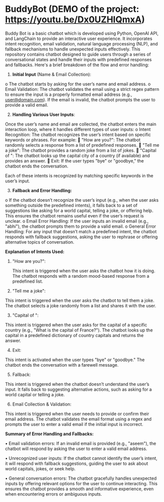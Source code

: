 # BuddyBot (DEMO of the project: https://youtu.be/Dx0UZHIQmxA)

Buddy Bot is a basic chatbot which is developed using Python, OpenAI API, and LangChain to provide an interactive user experience. It incorporates intent recognition, email validation, natural language processing (NLP), and fallback mechanisms to handle unexpected inputs effectively.
This repository contains chatbot designed to guide users through a series of conversational states and handle their inputs with predefined responses and fallbacks. 
Here's a brief breakdown of the flow and error handling:

1.	**Initial Input** (Name & Email Collection):
   
  o	The chatbot starts by asking for the user’s name and email address.
  o	Email Validation: The chatbot validates the email using a strict regex pattern to ensure the input is a properly formatted email address (e.g., user@domain.com). If the email is invalid, the chatbot prompts   the user to provide a valid email.

2.	**Handling Various User Inputs**:

  Once the user’s name and email are collected, the chatbot enters the main interaction loop, where it handles different types of user inputs:
  o	Intent Recognition: The chatbot recognizes the user’s intent based on specific keywords or phrases. For example:
  	"How are you?": The chatbot randomly selects a response from a list of predefined responses.
  	"Tell me a joke": The chatbot provides a random joke from a list of jokes.
  	"Capital of <Country>": The chatbot looks up the capital city of a country (if available) and provides an answer.
  	Exit: If the user types "bye" or "goodbye," the chatbot ends the conversation.
  
  Each of these intents is recognized by matching specific keywords in the user’s input.

3.	**Fallback and Error Handling:**
   
o	If the chatbot doesn’t recognize the user’s input (e.g., when the user asks something outside the predefined intents), it falls back to a set of suggestions like asking for a world capital, telling a joke, or offering help. This ensures the chatbot remains useful even if the user’s request is unclear.
o	Email Error Handling: If the user inputs an invalid email (e.g., "abhi"), the chatbot prompts them to provide a valid email.
o	General Error Handling: For any input that doesn’t match a predefined intent, the chatbot responds with fallback suggestions, asking the user to rephrase or offering alternative topics of conversation.

**Explanation of Intents Used:**
1.	"How are you?":

	This intent is triggered when the user asks the chatbot how it is doing. The chatbot responds with a random mood-based response from a predefined list.

2.	"Tell me a joke":
   
This intent is triggered when the user asks the chatbot to tell them a joke. The chatbot selects a joke randomly from a list and shares it with the user.

3.	"Capital of <Country>":
   
This intent is triggered when the user asks for the capital of a specific country (e.g., "What is the capital of France?"). The chatbot looks up the capital in a predefined dictionary of country capitals and returns the answer.

4.	Exit:

This intent is activated when the user types "bye" or "goodbye." The chatbot ends the conversation with a farewell message.

5.	Fallback:
    
This intent is triggered when the chatbot doesn’t understand the user’s input. It falls back to suggesting alternative actions, such as asking for a world capital or telling a joke.

6.	Email Collection & Validation:
    
This intent is triggered when the user needs to provide or confirm their email address. The chatbot validates the email format using a regex and prompts the user to enter a valid email if the initial input is incorrect.

**Summary of Error Handling and Fallbacks:**

•	Email validation errors: If an invalid email is provided (e.g., "aseem"), the chatbot will respond by asking the user to enter a valid email address.

•	Unrecognized user inputs: If the chatbot cannot identify the user’s intent, it will respond with fallback suggestions, guiding the user to ask about world capitals, jokes, or seek help.

•	General conversation errors: The chatbot gracefully handles unexpected inputs by offering relevant options for the user to continue interacting.
This ensures the chatbot provides a smooth and informative experience, even when encountering errors or ambiguous inputs.
